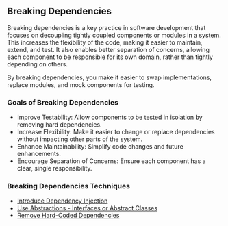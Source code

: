 ## Breaking Dependencies
Breaking dependencies is a key practice in software development that focuses on decoupling tightly coupled components or modules in a system. This increases the flexibility of the code, making it easier to maintain, extend, and test. It also enables better separation of concerns, allowing each component to be responsible for its own domain, rather than tightly depending on others.

By breaking dependencies, you make it easier to swap implementations, replace modules, and mock components for testing.
### Goals of Breaking Dependencies
- Improve Testability: Allow components to be tested in isolation by removing hard dependencies.
- Increase Flexibility: Make it easier to change or replace dependencies without impacting other parts of the system.
- Enhance Maintainability: Simplify code changes and future enhancements.
- Encourage Separation of Concerns: Ensure each component has a clear, single responsibility.
### Breaking Dependencies Techniques
- [Introduce Dependency Injection](introduce-dependency-injection.md)
- [Use Abstractions - Interfaces or Abstract Classes](use-abstraction.md)
- [Remove Hard-Coded Dependencies](remove-hard-coded-dependencies.md)